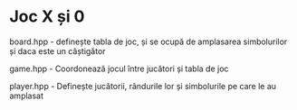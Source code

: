 # Joc X și 0

board.hpp - definește tabla de joc, și se ocupă de amplasarea simbolurilor și daca este un câștigător

game.hpp - Coordonează jocul între jucători și tabla de joc

player.hpp - Definește jucătorii, rândurile lor și simbolurile pe care le au amplasat